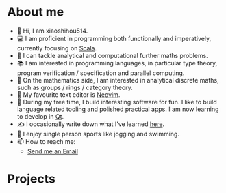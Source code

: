 # About me

- 👋 Hi, I am xiaoshihou514.
- 💻 I am proficient in programming both functionally and imperatively, currently focusing on [Scala](https://scala-lang.org).
- 💪 I can tackle analytical and computational further maths problems.
- 📚 I am interested in programming languages, in particular type theory, program verification / specification and parallel computing.
- 📖 On the mathematics side, I am interested in analytical discrete maths, such as groups / rings / category theory.
- 📝 My favourite text editor is [Neovim](https://neovim.io).
- 👀 During my free time, I build interesting software for fun. I like to build language related tooling and polished practical apps. I am now learning to develop in [Qt](https://www.qt.io).
- ✍️ I occasionally write down what I've learned [here](/blogs/index).
- 🏃 I enjoy single person sports like jogging and swimming.
- 📫 How to reach me:
  - [Send me an Email](mailto:xiaoshihou@tutamail.com)

# Projects

<script setup lang="ts">
  import ProjectCard from './components/ProjectCard.vue'
  import { onMounted } from 'vue'
  const langs = new Set(['zh'])
  onMounted(() => {
    if (!window) { return }
    if (localStorage.getItem('xsh_blog_lang')) { return }
    localStorage.setItem('xsh_blog_lang', true)
    const userLang = navigator.language || 'en'
    langs.forEach(l => { if (userLang.startsWith(l)) {
      window.location.replace(`/${l}${window.location.pathname}`)
    }})
  })
</script>

<ProjectCard title="ndpc" desc="Natural deduction proof compiler" lang="Scala" lang_color="#C12C40" href="/ndpc" />

<ProjectCard title="aristotle" desc="Easy to use gui frontend for ndpc" lang="C++" lang_color="#F34B7C" href="https://github.com/xiaoshihou514/aristotle" />

<ProjectCard title="guard.nvim (Lead maintainer)" desc="Lightweight, fast and async formatting and linting plugin for Neovim" lang="Lua" lang_color="#00007F" href="https://github.com/nvimdev/guard.nvim" />

<ProjectCard title="wrench" desc="Minimal alternative to GNU make for your C project" lang="Python" lang_color="#3571A5" href="https://github.com/xiaoshihou514/wrench" />

<ProjectCard title="notes" desc="Extremely minimalist note taking app with flutter" lang="Dart" lang_color="#00B3AA" href="https://github.com/xiaoshihou514/notes" />
